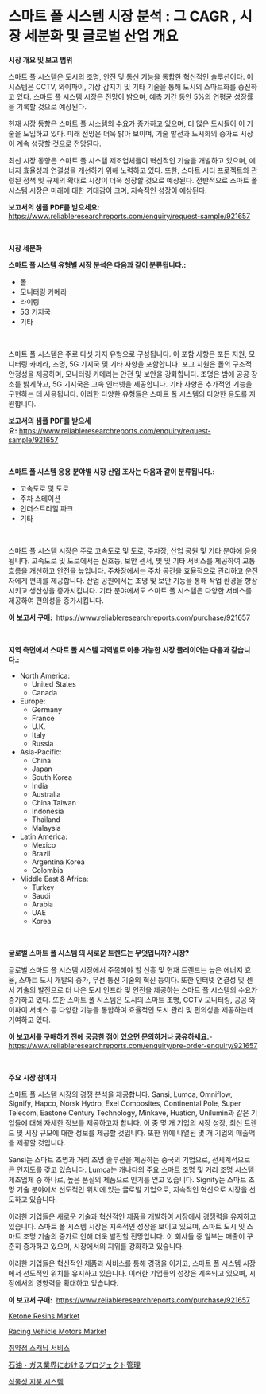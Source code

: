 <p><h1>스마트 폴 시스템 시장 분석 : 그 CAGR , 시장 세분화 및 글로벌 산업 개요</h1></p><p><strong>시장 개요 및 보고 범위</strong></p>
<p><p>스마트 폴 시스템은 도시의 조명, 안전 및 통신 기능을 통합한 혁신적인 솔루션이다. 이 시스템은 CCTV, 와이파이, 기상 감지기 및 기타 기술을 통해 도시의 스마트화를 증진하고 있다. 스마트 폴 시스템 시장은 전망이 밝으며, 예측 기간 동안 5%의 연평균 성장률을 기록할 것으로 예상된다.</p><p>현재 시장 동향은 스마트 폴 시스템의 수요가 증가하고 있으며, 더 많은 도시들이 이 기술을 도입하고 있다. 미래 전망은 더욱 밝아 보이며, 기술 발전과 도시화의 증가로 시장이 계속 성장할 것으로 전망된다.</p><p>최신 시장 동향은 스마트 폴 시스템 제조업체들이 혁신적인 기술을 개발하고 있으며, 에너지 효율성과 연결성을 개선하기 위해 노력하고 있다. 또한, 스마트 시티 프로젝트와 관련된 정책 및 규제의 확대로 시장이 더욱 성장할 것으로 예상된다. 전반적으로 스마트 폴 시스템 시장은 미래에 대한 기대감이 크며, 지속적인 성장이 예상된다.</p></p>
<p><strong>보고서의 샘플 PDF를 받으세요:</strong> <a href="https://www.reliableresearchreports.com/enquiry/request-sample/921657">https://www.reliableresearchreports.com/enquiry/request-sample/921657</a></p>
<p>&nbsp;</p>
<p><strong>시장 세분화</strong></p>
<p><strong>스마트 폴 시스템 유형별 시장 분석은 다음과 같이 분류됩니다.:</strong></p>
<p><ul><li>폴</li><li>모니터링 카메라</li><li>라이팅</li><li>5G 기지국</li><li>기타</li></ul></p>
<p>&nbsp;</p>
<p><p>스마트 폴 시스템은 주로 다섯 가지 유형으로 구성됩니다. 이 포함 사항은 포든 지원, 모니터링 카메라, 조명, 5G 기지국 및 기타 사항을 포함합니다. 포그 지원은 폴의 구조적 안정성을 제공하며, 모니터링 카메라는 안전 및 보안을 강화합니다. 조명은 밤에 공공 장소를 밝게하고, 5G 기지국은 고속 인터넷을 제공합니다. 기타 사항은 추가적인 기능을 구현하는 데 사용됩니다. 이러한 다양한 유형들은 스마트 폴 시스템의 다양한 용도를 지원합니다.</p></p>
<p><strong>보고서의 샘플 PDF를 받으세요:</strong>&nbsp;<a href="https://www.reliableresearchreports.com/enquiry/request-sample/921657">https://www.reliableresearchreports.com/enquiry/request-sample/921657</a></p>
<p>&nbsp;</p>
<p><strong> 스마트 폴 시스템 응용 분야별 시장 산업 조사는 다음과 같이 분류됩니다.:</strong></p>
<p><ul><li>고속도로 및 도로</li><li>주차 스테이션</li><li>인더스트리얼 파크</li><li>기타</li></ul></p>
<p>&nbsp;</p>
<p><p>스마트 폴 시스템 시장은 주로 고속도로 및 도로, 주차장, 산업 공원 및 기타 분야에 응용됩니다. 고속도로 및 도로에서는 신호등, 보안 센서, 빛 및 기타 서비스를 제공하여 교통 흐름을 개선하고 안전을 높입니다. 주차장에서는 주차 공간을 효율적으로 관리하고 운전자에게 편의를 제공합니다. 산업 공원에서는 조명 및 보안 기능을 통해 작업 환경을 향상시키고 생산성을 증가시킵니다. 기타 분야에서도 스마트 폴 시스템은 다양한 서비스를 제공하여 편의성을 증가시킵니다.</p></p>
<p><strong>이 보고서 구매:</strong>&nbsp; <a href="https://www.reliableresearchreports.com/purchase/921657">https://www.reliableresearchreports.com/purchase/921657</a></p>
<p>&nbsp;</p>
<p><strong>지역 측면에서 스마트 폴 시스템 지역별로 이용 가능한 시장 플레이어는 다음과 같습니다.:</strong></p>
<p><ul>
    <li>
        North America:
        <ul>
            <li>United States</li>
            <li>Canada</li>
        </ul>
    </li>
    <li>
        Europe:
        <ul>
            <li>Germany</li>
            <li>France</li>
            <li>U.K.</li>
            <li>Italy</li>
            <li>Russia</li>
        </ul>
    </li>
    <li>
        Asia-Pacific:
        <ul>
            <li>China</li>
            <li>Japan</li>
            <li>South Korea</li>
            <li>India</li>
            <li>Australia</li>
            <li>China Taiwan</li>
            <li>Indonesia</li>
            <li>Thailand</li>
            <li>Malaysia</li>
        </ul>
    </li>
    <li>
        Latin America:
        <ul>
            <li>Mexico</li>
            <li>Brazil</li>
            <li>Argentina Korea</li>
            <li>Colombia</li>
        </ul>
    </li>
    <li>
        Middle East & Africa:
        <ul>
            <li>Turkey</li>
            <li>Saudi</li>
            <li>Arabia</li>
            <li>UAE</li>
            <li>Korea</li>
        </ul>
    </li>
    </ul></p>
<p>&nbsp;</p>
<p><strong>글로벌 스마트 폴 시스템 의 새로운 트렌드는 무엇입니까? 시장?</strong></p>
<p><p>글로벌 스마트 폴 시스템 시장에서 주목해야 할 신흥 및 현재 트렌드는 높은 에너지 효율, 스마트 도시 개발의 증가, 무선 통신 기술의 혁신 등이다. 또한 인터넷 연결성 및 센서 기술의 발전으로 더 나은 도시 인프라 및 안전을 제공하는 스마트 폴 시스템의 수요가 증가하고 있다. 또한 스마트 폴 시스템은 도시의 스마트 조명, CCTV 모니터링, 공공 와이파이 서비스 등 다양한 기능을 통합하여 효율적인 도시 관리 및 편의성을 제공하는데 기여하고 있다.</p></p>
<p><strong>이 보고서를 구매하기 전에 궁금한 점이 있으면 문의하거나 공유하세요.</strong>- <a href="https://www.reliableresearchreports.com/enquiry/pre-order-enquiry/921657">https://www.reliableresearchreports.com/enquiry/pre-order-enquiry/921657</a></p>
<p>&nbsp;</p>
<p><strong>주요 시장 참여자</strong></p>
<p><p>스마트 폴 시스템 시장의 경쟁 분석을 제공합니다. Sansi, Lumca, Omniflow, Signify, Hapco, Norsk Hydro, Exel Composites, Continental Pole, Super Telecom, Eastone Century Technology, Minkave, Huaticn, Unilumin과 같은 기업들에 대해 자세한 정보를 제공하고자 합니다. 이 중 몇 개 기업의 시장 성장, 최신 트렌드 및 시장 규모에 대한 정보를 제공할 것입니다. 또한 위에 나열된 몇 개 기업의 매출액을 제공할 것입니다.</p><p>Sansi는 스마트 조명과 거리 조명 솔루션을 제공하는 중국의 기업으로, 전세계적으로 큰 인지도를 갖고 있습니다. Lumca는 캐나다의 주요 스마트 조명 및 거리 조명 시스템 제조업체 중 하나로, 높은 품질의 제품으로 인기를 얻고 있습니다. Signify는 스마트 조명 기술 분야에서 선도적인 위치에 있는 글로벌 기업으로, 지속적인 혁신으로 시장을 선도하고 있습니다.</p><p>이러한 기업들은 새로운 기술과 혁신적인 제품을 개발하여 시장에서 경쟁력을 유지하고 있습니다. 스마트 폴 시스템 시장은 지속적인 성장을 보이고 있으며, 스마트 도시 및 스마트 조명 기술의 증가로 인해 더욱 발전할 전망입니다. 이 회사들 중 일부는 매출이 꾸준히 증가하고 있으며, 시장에서의 지위를 강화하고 있습니다.</p><p>이러한 기업들은 혁신적인 제품과 서비스를 통해 경쟁을 이기고, 스마트 폴 시스템 시장에서 선도적인 위치를 유지하고 있습니다. 이러한 기업들의 성장은 계속되고 있으며, 시장에서의 영향력을 확대하고 있습니다.</p></p>
<p><strong>이 보고서 구매:</strong>&nbsp;&nbsp;<a href="https://www.reliableresearchreports.com/purchase/921657">https://www.reliableresearchreports.com/purchase/921657</a></p>
<p><p><a href="https://github.com/cecuraprangm/Market-Research-Report-List-1/blob/main/ketone-resins-market.md">Ketone Resins Market</a></p><p><a href="https://issuu.com/reportprime-2/docs/racing-vehicle-motors-market-size-2030.pptx">Racing Vehicle Motors Market</a></p><p><a href="https://github.com/laholand/Market-Research-Report-List-2/blob/main/7986861182261.md">취약점 스캐닝 서비스</a></p><p><a href="https://github.com/mohamedbakry57/Market-Research-Report-List-2/blob/main/5424659182265.md">石油・ガス業界におけるプロジェクト管理</a></p><p><a href="https://github.com/sougarounis/Market-Research-Report-List-2/blob/main/3868665182262.md">식물성 지붕 시스템</a></p></p>
